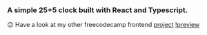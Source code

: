 ### A simple 25+5 clock built with React and Typescript.
😉 Have a look at my other freecodecamp frontend [project](https://github.com/cgyinthehouse/FCC-frontend-projects.git)
[!preview](https://raw.githubusercontent.com/cgyinthehouse/FCC-frontend-projects/main/pomodoroTimer/screenshots/timer-screenshot1.png)